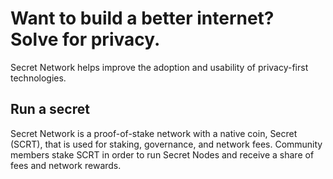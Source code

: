 <simple-hero>

<template v-slot:cover>

![Secret Network](./img/hero_bg.png)

</template>

# Want to build a better internet? Solve for  privacy.

Secret Network helps improve the adoption and usability of privacy-first technologies.

</simple-hero>


<slim-column>

<text-banner> 

## Run a secret

Secret Network is a proof-of-stake network with a native coin, Secret (SCRT), that is used for staking, governance, and network fees. Community members stake SCRT in order to run Secret Nodes and receive a share of fees and network rewards. 

</text-banner> 

</slim-column>